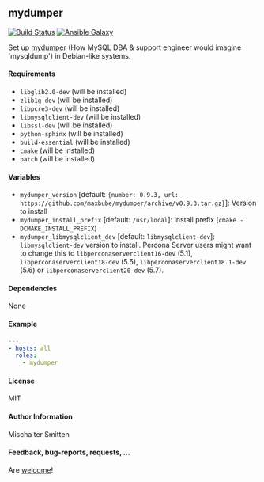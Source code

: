## mydumper

[![Build Status](https://travis-ci.org/Oefenweb/ansible-mydumper.svg?branch=master)](https://travis-ci.org/Oefenweb/ansible-mydumper) [![Ansible Galaxy](http://img.shields.io/badge/ansible--galaxy-mydumper-blue.svg)](https://galaxy.ansible.com/Oefenweb/mydumper)

Set up [mydumper](https://github.com/maxbube/mydumper) (How MySQL DBA & support engineer would imagine 'mysqldump') in Debian-like systems.

#### Requirements

* `libglib2.0-dev` (will be installed)
* `zlib1g-dev` (will be installed)
* `libpcre3-dev` (will be installed)
* `libmysqlclient-dev` (will be installed)
* `libssl-dev` (will be installed)
* `python-sphinx` (will be installed)
* `build-essential` (will be installed)
* `cmake` (will be installed)
* `patch` (will be installed)

#### Variables

* `mydumper_version` [default: `{number: 0.9.3, url: https://github.com/maxbube/mydumper/archive/v0.9.3.tar.gz}`]: Version to install
* `mydumper_install_prefix` [default: `/usr/local`]: Install prefix (`cmake -DCMAKE_INSTALL_PREFIX`)
* `mydumper_libmysqlclient_dev` [default: `libmysqlclient-dev`]: `libmysqlclient-dev` version to install. Percona Server users might want to change this to `libperconaserverclient16-dev` (5.1), `libperconaserverclient18-dev` (5.5), `libperconaserverclient18.1-dev` (5.6) or `libperconaserverclient20-dev` (5.7).

#### Dependencies

None

#### Example

```yaml
---
- hosts: all
  roles:
    - mydumper
```

#### License

MIT

#### Author Information

Mischa ter Smitten

#### Feedback, bug-reports, requests, ...

Are [welcome](https://github.com/Oefenweb/ansible-mydumper/issues)!
